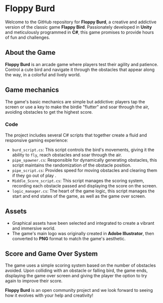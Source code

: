 # Floppy Burd

Welcome to the GitHub repository for **Floppy Burd**, a creative and addictive version of the classic game **Flappy Bird**. Passionately developed in **Unity** and meticulously programmed in **C#**, this game promises to provide hours of fun and challenges.

## About the Game

**Floppy Burd** is an arcade game where players test their agility and patience. Control a cute bird and navigate it through the obstacles that appear along the way, in a colorful and lively world.

## Game mechanics

The game's basic mechanics are simple but addictive: players tap the screen or use a key to make the birdie "flutter" and soar through the air, avoiding obstacles to get the highest score.

### Code

The project includes several C# scripts that together create a fluid and responsive gaming experience:

- `burd_script.cs`: This script controls the bird's movements, giving it the ability to `fly`, reach obstacles and soar through the air.
- `pipe_spawner.cs`: Responsible for dynamically generating obstacles, this script maintains the randomization of the obstacle position.
- `pipe_script.cs`: Provides speed for moving obstacles and clearing them if they go out of play .
- `Middle_Score_script.cs`: This script manages the scoring system, recording each obstacle passed and displaying the score on the screen.
- `logic_manager.cs`: The heart of the game logic, this script manages the start and end states of the game, as well as the game over screen.

## Assets

- Graphical assets have been selected and integrated to create a vibrant and immersive world.
- The game's main logo was originally created in **Adobe Illustrator**, then converted to **PNG** format to match the game's aesthetic.

## Score and Game Over System

The game uses a simple scoring system based on the number of obstacles avoided. Upon colliding with an obstacle or falling bird, the game ends, displaying the game over screen and giving the player the option to try again to improve their score.

**Floppy Burd** is an open community project and we look forward to seeing how it evolves with your help and creativity!
